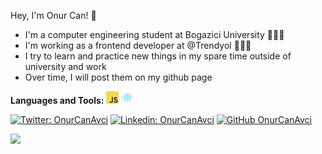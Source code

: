 
Hey, I'm Onur Can! 👋

- I'm a computer engineering student at Bogazici University 👨🏻‍🎓
- I'm working as a frontend developer at @Trendyol 👨🏻‍💻
- I try to learn and practice new things in my spare time outside of university and work 
- Over time, I will post them on my github page

**Languages and Tools:**
<code><img height="20" src="https://raw.githubusercontent.com/github/explore/80688e429a7d4ef2fca1e82350fe8e3517d3494d/topics/javascript/javascript.png"></code>
<code><img height="20" src="https://raw.githubusercontent.com/github/explore/80688e429a7d4ef2fca1e82350fe8e3517d3494d/topics/react/react.png"></code>


[![Twitter: OnurCanAvci](https://img.shields.io/twitter/follow/OnurCanAvci?style=social)](https://twitter.com/onurcanavci)
[![Linkedin: OnurCanAvci](https://img.shields.io/badge/-OnurCanAvci-blue?style=flat-square&logo=Linkedin&logoColor=white&link=https://www.linkedin.com/in/OnurCanAvci/)](https://www.linkedin.com/in/onurcanavci/)
[![GitHub OnurCanAvci](https://img.shields.io/github/followers/OnurCanAvci?label=follow&style=social)](https://github.com/onurcanavci)

![](https://media.giphy.com/media/xUPGcEliCc7bETyfO8/giphy.gif)




